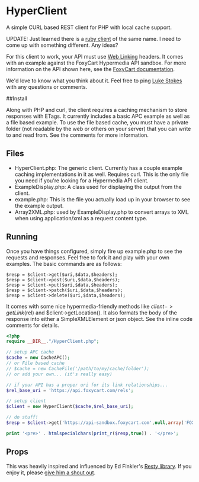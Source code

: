 HyperClient
===========

A simple CURL based REST client for PHP with local cache support.

UPDATE: Just learned there is a [ruby client](https://github.com/codegram/hyperclient) of the same name. I need to come up with something different. Any ideas?

For this client to work, your API must use [Web Linking](http://tools.ietf.org/html/rfc5988) headers. It comes with an example against the FoxyCart Hypermedia API sandbox. For more information on the API shown here, see the [FoxyCart documentation](http://wiki.foxycart.com/v/0.0.0/hypermedia_api). 

We'd love to know what you think about it. Feel free to ping [Luke Stokes](https://twitter.com/lukestokes) with any questions or comments.

##Install

Along with PHP and curl, the client requires a caching mechanism to store responses with ETags. It currently includes a basic APC example as well as a file based example. To use the file based cache, you must have a private folder (not readable by the web or others on your server) that you can write to and read from. See the comments for more information. 

## Files

* HyperClient.php: The generic client. Currently has a couple example caching implementations in it as well. Requires curl. This is the only file you need if you're looking for a Hypermedia API client.
* ExampleDisplay.php: A class used for displaying the output from the client.
* example.php: This is the file you actually load up in your browser to see the example output.
* Array2XML.php: used by ExampleDisplay.php to convert arrays to XML when using application/xml as a request content type.

## Running

Once you have things configured, simply fire up example.php to see the requests and responses. Feel free to fork it and play with your own examples. The basic commands are as follows:

    $resp = $client->get($uri,$data,$headers);
    $resp = $client->post($uri,$data,$headers);
    $resp = $client->put($uri,$data,$headers);
    $resp = $client->patch($uri,$data,$headers);
    $resp = $client->delete($uri,$data,$headers);

It comes with some nice hypermedia-friendly methods like $client->getLink($rel) and $client->getLocation(). It also formats the body of the response into either a SimpleXMLElement or json object. See the inline code comments for details.


```php
<?php
require __DIR__."/HyperClient.php";

// setup APC cache
$cache = new CacheAPC();
// or File based cache
// $cache = new CacheFile('/path/to/my/cache/folder');
// or add your own... (it's really easy)

// if your API has a proper uri for its link relationships...
$rel_base_uri = 'https://api.foxycart.com/rels';

// setup client
$client = new HyperClient($cache,$rel_base_uri);

// do stuff!
$resp = $client->get('https://api-sandbox.foxycart.com',null,array('FOXYCART-API-VERSION' => 1));

print '<pre>' . htmlspecialchars(print_r($resp,true)) . '</pre>';
```

## Props

This was heavily inspired and influenced by Ed Finkler's [Resty library](https://github.com/fictivekin/resty.php). If you enjoy it, please [give him a shout out](https://twitter.com/funkatron).